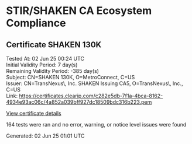 # STIR/SHAKEN CA Ecosystem Compliance

## Certificate SHAKEN 130K

Tested At: 02 Jun 25 00:24 UTC\
Initial Validity Period: 7 day(s)\
Remaining Validity Period: -385 day(s)\
Subject: CN=SHAKEN 130K, O=MetroConnect, C=US\
Issuer: CN=TransNexus\\, Inc. SHAKEN Issuing CA5, O=TransNexus\\, Inc., C=US\
Link: https://certificates.clearip.com/c282e5db-7f1a-4bca-8162-4934e93ac06c/4a852a039bff927dc18509bdc316b223.pem

[View certificate details](https://x509.io/?cert=MIICyzCCAnKgAwIBAgIQc3qehFct82MsWgH0PuQ2lzAKBggqhkjOPQQDAjBWMQswCQYDVQQGEwJVUzEZMBcGA1UEChMQVHJhbnNOZXh1cywgSW5jLjEsMCoGA1UEAxMjVHJhbnNOZXh1cywgSW5jLiBTSEFLRU4gSXNzdWluZyBDQTUwHhcNMjQwNTA1MjEyMTU2WhcNMjQwNTEyMjEyMTU1WjA6MQswCQYDVQQGEwJVUzEVMBMGA1UEChMMTWV0cm9Db25uZWN0MRQwEgYDVQQDEwtTSEFLRU4gMTMwSzBZMBMGByqGSM49AgEGCCqGSM49AwEHA0IABBl7l%2FyhX3OT%2FbjiaBrtNOUE9aKhqFiGkFq%2FxCp0%2BBvKHmjPT8L%2FqzQ7d1SFCKbeTk0DZlXXcspdQ9n7dWhR9K6jggE8MIIBODAMBgNVHRMBAf8EAjAAMA4GA1UdDwEB%2FwQEAwIHgDAdBgNVHQ4EFgQUzNTbPBAyb8TzjupxXLKTGAWhW4UwHwYDVR0jBBgwFoAU2gCzh%2FiCP7%2B6IqJkY7X2L8yOdcowFwYDVR0gBBAwDjAMBgpghkgBhv8JAQEEMIGmBgNVHR8EgZ4wgZswgZigOqA4hjZodHRwczovL2F1dGhlbnRpY2F0ZS1hcGkuaWNvbmVjdGl2LmNvbS9kb3dubG9hZC92MS9jcmyiWqRYMFYxFDASBgNVBAcMC0JyaWRnZXdhdGVyMQswCQYDVQQIDAJOSjETMBEGA1UEAwwKU1RJLVBBIENSTDELMAkGA1UEBhMCVVMxDzANBgNVBAoMBlNUSS1QQTAWBggrBgEFBQcBGgQKMAigBhYEMTMwSzAKBggqhkjOPQQDAgNHADBEAiAocC2yyQKsLPY3KDxq%2BftxYk9f1x3zj0WClHC2dhd9zgIgbsgJfKP5N60HmF8XbJGB0cBTIyzyHlEnoyHOnsIxpps%3D)

164 tests were ran and no error, warning, or notice level issues were found


Generated: 02 Jun 25 01:01 UTC